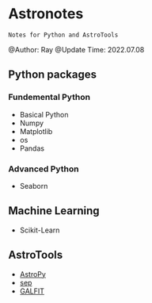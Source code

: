 # Astronotes
`Notes for Python and AstroTools`  

@Author: Ray
@Update Time: 2022.07.08

## Python packages 
### Fundemental Python
* Basical Python
* Numpy
* Matplotlib
* os
* Pandas
### Advanced Python
* Seaborn

## Machine Learning
* Scikit-Learn

## AstroTools
* [AstroPy](https://docs.astropy.org/en/stable/index.html#user-documentation)
* [sep](https://sep.readthedocs.io/en/v1.1.x/tutorial.html)
* [GALFIT](https://users.obs.carnegiescience.edu/peng/work/galfit/galfit.html)